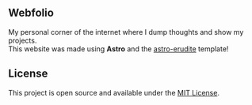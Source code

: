 ## Webfolio

My personal corner of the internet where I dump thoughts and show my projects.  
This website was made using **Astro** and the [astro-erudite](https://github.com/jktrn/astro-erudite.git) template!

## License

This project is open source and available under the [MIT License](LICENSE).
